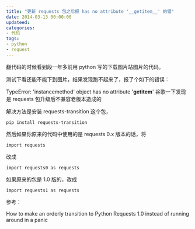 ```yaml
---
title: "更新 requests 包之后报 has no attribute '__getitem__' 的错"
date: 2014-03-13 00:00:00
updateed:
categories:
- 代码
tags:
- python
- request
---
```


翻代码的时候看到段一年多前用 python 写的下载图片站图片的代码。

测试下看还能不能下到图片，结果发现跑不起来了，报了个如下的错误：

TypeError: 'instancemethod' object has no attribute '__getitem__'
谷歌一下发现是 requests 包升级后不兼容老版本造成的

解决方法是安装 requests-transition 这个包，

```
pip install requests-transition
```

然后如果你原来的代码中使用的是 requests 0.x 版本的话，将

```
import requests
```

改成

```
import requests0 as requests
```

如果原来的包是 1.0 版的，改成

```
import requests1 as requests
```

参考：

How to make an orderly transition to Python Requests 1.0 instead of running around in a panic
